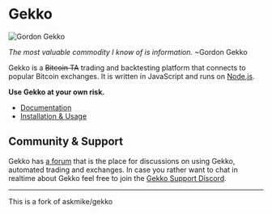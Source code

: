 # Gekko

![Gordon Gekko](http://mikevanrossum.nl/static/gekko.jpg)

*The most valuable commodity I know of is information.* ~Gordon Gekko

Gekko is a ~~Bitcoin TA~~ trading and backtesting platform that connects to popular Bitcoin exchanges. It is written in JavaScript and runs on [Node.js](http://nodejs.org).

**Use Gekko at your own risk.**

- [Documentation](/docs/introduction/about_gekko.md)
- [Installation & Usage](/docs/installation/installing_gekko.md)

## Community & Support

Gekko has [a forum](https://forum.gekko.wizb.it/) that is the place for discussions on using Gekko, automated trading and exchanges. In case you rather want to chat in realtime about Gekko feel free to join the [Gekko Support Discord](https://discord.gg/26wMygt).

---

This is a fork of askmike/gekko

